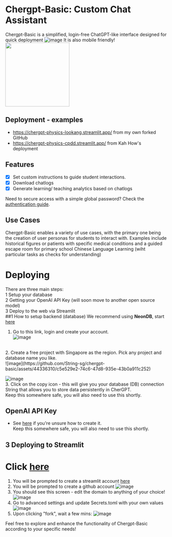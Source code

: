 # Chergpt-Basic: Custom Chat Assistant
Chergpt-Basic is a simplified, login-free ChatGPT-like interface designed for quick deployment
![image](https://github.com/String-sg/chergpt-basic/assets/44336310/7781fef9-7954-4a47-9523-0edb200b48c0)
It is also mobile friendly! <br>
<img src="https://github.com/String-sg/chergpt-basic/assets/44336310/f21a155a-75a2-4ab5-be5f-95c25ca5c2d9" width="200" />

## Deployment - examples
-  https://chergpt-physics-lookang.streamlit.app/ from my own forked GitHub 
-  https://chergpt-physics-cpdd.streamlit.app/  from Kah How's deployment

## Features
- [x] Set custom instructions to guide student interactions.
- [x] Download chatlogs
- [x] Generate learning/ teaching analytics based on chatlogs

Need to secure access with a simple global password? Check the [authentication guide](https://docs.streamlit.io/knowledge-base/deploy/authentication-without-sso).

## Use Cases
Chergpt-Basic enables a variety of use cases, with the primary one being the creation of user personas for students to interact with. Examples include historical figures or patients with specific medical conditions and a guided escape room for primary school Chinese Language Learning (wiht particular tasks as checks for understanding)

# Deploying
There are three main steps:<br>
1 Setup your database <br>
2 Getting your OpenAI API Key (will soon move to another open source model) <br>
3 Deploy to the web via Streamlit <br>
##1 How to setup backend (database)
We recommend using **NeonDB**, start [here](https://console.neon.tech/) <br>

1. Go to this link, login and create your account.<br>
![image](https://github.com/String-sg/chergpt-basic/assets/44336310/c4921ffc-15ec-48d2-a4ba-8dec02ef66c1)
<br>
2. Create a free project with Singapore as the region. Pick any project and database name you like. <br>
![image](https://github.com/String-sg/chergpt-basic/assets/44336310/c5e529e2-74c6-47d8-935e-43b0a911c252)

![image](https://github.com/String-sg/chergpt-basic/assets/44336310/f5a3f4f3-dfb1-440d-959b-d71c5a6b00e2)
<br>
3. Click on the copy icon - this will give you your database (DB) connection String that allows you to store data persistently in CherGPT.<br>
Keep this somewhere safe, you will also need to use this shortly.

## OpenAI API Key
- See [here](https://teachertech.beehiiv.com/p/api-openai) if you're unsure how to create it.<br>
Keep this somewhere safe, you will also need to use this shortly.

## 3 Deploying to Streamlit

# Click [here](https://share.streamlit.io/create-from-fork?owner=string-sg&repository=chergpt-basic&branch=main&mainModule=main.py&appId=c730ddec-3987-442a-9ed0-14754a284ed0)

1. You will be prompted to create a streamlit account [here](https://streamlit.io/)
2. You will be prompted to create a github account
![image](https://github.com/String-sg/chergpt-basic/assets/44336310/f6db1538-2481-4cd8-95e0-a45a02285768)
3. You should see this screen - edit the domain to anything of your choice!
![image](https://github.com/String-sg/chergpt-basic/assets/44336310/8574e485-06fb-4b0c-b7d9-48755ce7bc8d)
4. Go to advanced settings and update Secrets.toml with your own values
![image](https://github.com/String-sg/chergpt-basic/assets/44336310/114583ab-a36e-4725-8d65-3705393293a3)
5. Upon clicking "fork", wait a few mins:
![image](https://github.com/String-sg/chergpt-basic/assets/44336310/6270480b-0e97-4195-815f-5f9b7e2939fd)


Feel free to explore and enhance the functionality of Chergpt-Basic according to your specific needs!
